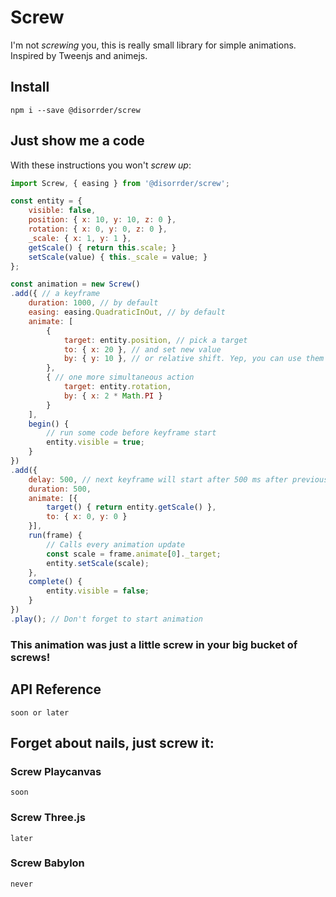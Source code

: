 # Screw
I'm not *screwing* you, this is really small library for simple animations. Inspired by Tweenjs and animejs.

## Install
```
npm i --save @disorrder/screw
```

## Just show me a code
With these instructions you won't *screw up*:

``` javascript
import Screw, { easing } from '@disorrder/screw';

const entity = {
    visible: false,
    position: { x: 10, y: 10, z: 0 },
    rotation: { x: 0, y: 0, z: 0 },
    _scale: { x: 1, y: 1 },
    getScale() { return this.scale; }
    setScale(value) { this._scale = value; }
};

const animation = new Screw()
.add({ // a keyframe
    duration: 1000, // by default
    easing: easing.QuadraticInOut, // by default
    animate: [
        {
            target: entity.position, // pick a target
            to: { x: 20 }, // and set new value
            by: { y: 10 }, // or relative shift. Yep, you can use them together
        },
        { // one more simultaneous action
            target: entity.rotation,
            by: { x: 2 * Math.PI }
        }
    ],
    begin() {
        // run some code before keyframe start
        entity.visible = true;
    }
})
.add({
    delay: 500, // next keyframe will start after 500 ms after previous end
    duration: 500,
    animate: [{
        target() { return entity.getScale() },
        to: { x: 0, y: 0 }
    }],
    run(frame) {
        // Calls every animation update
        const scale = frame.animate[0]._target;
        entity.setScale(scale);
    },
    complete() {
        entity.visible = false;
    }
})
.play(); // Don't forget to start animation
```

### This animation was just a little screw in your big bucket of screws!

## API Reference
`soon or later`

## Forget about nails, just screw it:

### Screw Playcanvas
`soon`

### Screw Three.js
`later`

### Screw Babylon
`never`
